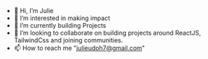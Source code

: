 - 👋 Hi, I’m Julie
- 👀 I’m interested in making impact
- 🌱 I’m currently building Projects
- 💞️ I’m looking to collaborate on building projects around ReactJS, TailwindCss and joining communities.
- 📫 How to reach me "julieudoh7@gmail.com"

<!---
Jey223/Jey223 is a ✨ special ✨ repository because its `README.md` (this file) appears on your GitHub profile.
You can click the Preview link to take a look at your changes.
--->
